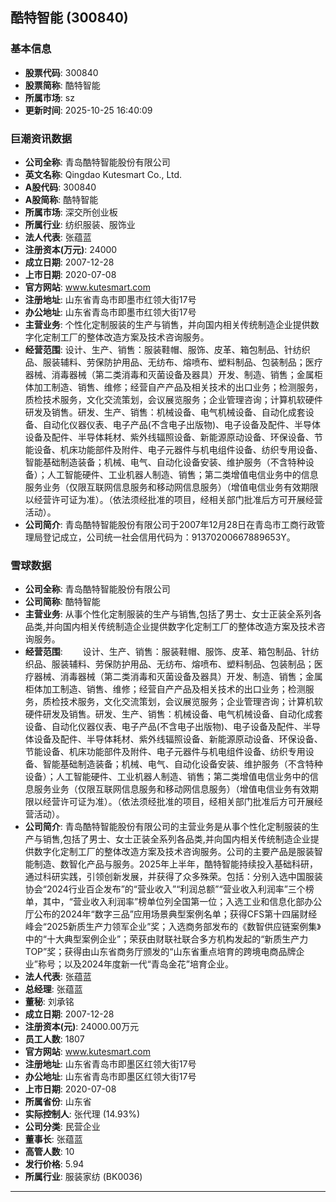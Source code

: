 ## 酷特智能 (300840)

### 基本信息

- **股票代码**: 300840
- **股票简称**: 酷特智能
- **所属市场**: sz
- **更新时间**: 2025-10-25 16:40:09

### 巨潮资讯数据

- **公司全称**: 青岛酷特智能股份有限公司
- **英文名称**: Qingdao Kutesmart Co., Ltd.
- **A股代码**: 300840
- **A股简称**: 酷特智能
- **所属市场**: 深交所创业板
- **所属行业**: 纺织服装、服饰业
- **法人代表**: 张蕴蓝
- **注册资本(万元)**: 24000
- **成立日期**: 2007-12-28
- **上市日期**: 2020-07-08
- **官方网站**: www.kutesmart.com
- **注册地址**: 山东省青岛市即墨市红领大街17号
- **办公地址**: 山东省青岛市即墨市红领大街17号
- **主营业务**: 个性化定制服装的生产与销售，并向国内相关传统制造企业提供数字化定制工厂的整体改造方案及技术咨询服务。
- **经营范围**: 设计、生产、销售：服装鞋帽、服饰、皮革、箱包制品、针纺织品、服装辅料、劳保防护用品、无纺布、熔喷布、塑料制品、包装制品；医疗器械、消毒器械（第二类消毒和灭菌设备及器具）开发、制造、销售；金属柜体加工制造、销售、维修；经营自产产品及相关技术的出口业务；检测服务，质检技术服务，文化交流策划，会议展览服务；企业管理咨询；计算机软硬件研发及销售。研发、生产、销售：机械设备、电气机械设备、自动化成套设备、自动化仪器仪表、电子产品(不含电子出版物)、电子设备及配件、半导体设备及配件、半导体耗材、紫外线辐照设备、新能源原动设备、环保设备、节能设备、机床功能部件及附件、电子元器件与机电组件设备、纺织专用设备、智能基础制造装备；机械、电气、自动化设备安装、维护服务（不含特种设备）；人工智能硬件、工业机器人制造、销售；第二类增值电信业务中的信息服务业务（仅限互联网信息服务和移动网信息服务）（增值电信业务有效期限以经营许可证为准）。（依法须经批准的项目，经相关部门批准后方可开展经营活动）。
- **公司简介**: 青岛酷特智能股份有限公司于2007年12月28日在青岛市工商行政管理局登记成立，公司统一社会信用代码为：91370200667889653Y。

### 雪球数据

- **公司全称**: 青岛酷特智能股份有限公司
- **公司简称**: 酷特智能
- **主营业务**: 从事个性化定制服装的生产与销售,包括了男士、女士正装全系列各品类,并向国内相关传统制造企业提供数字化定制工厂的整体改造方案及技术咨询服务。
- **经营范围**: 　　设计、生产、销售：服装鞋帽、服饰、皮革、箱包制品、针纺织品、服装辅料、劳保防护用品、无纺布、熔喷布、塑料制品、包装制品；医疗器械、消毒器械（第二类消毒和灭菌设备及器具）开发、制造、销售；金属柜体加工制造、销售、维修；经营自产产品及相关技术的出口业务；检测服务，质检技术服务，文化交流策划，会议展览服务；企业管理咨询；计算机软硬件研发及销售。研发、生产、销售：机械设备、电气机械设备、自动化成套设备、自动化仪器仪表、电子产品(不含电子出版物)、电子设备及配件、半导体设备及配件、半导体耗材、紫外线辐照设备、新能源原动设备、环保设备、节能设备、机床功能部件及附件、电子元器件与机电组件设备、纺织专用设备、智能基础制造装备；机械、电气、自动化设备安装、维护服务（不含特种设备）；人工智能硬件、工业机器人制造、销售；第二类增值电信业务中的信息服务业务（仅限互联网信息服务和移动网信息服务）（增值电信业务有效期限以经营许可证为准）。（依法须经批准的项目，经相关部门批准后方可开展经营活动）。
- **公司简介**: 青岛酷特智能股份有限公司的主营业务是从事个性化定制服装的生产与销售,包括了男士、女士正装全系列各品类,并向国内相关传统制造企业提供数字化定制工厂的整体改造方案及技术咨询服务。公司的主要产品是服装智能制造、数智化产品与服务。2025年上半年，酷特智能持续投入基础科研，通过科研实践，引领创新发展，并获得了众多殊荣。包括：分别入选中国服装协会“2024行业百企发布”的“营业收入”“利润总额”“营业收入利润率”三个榜单，其中，“营业收入利润率”榜单位列全国第一位；入选工业和信息化部办公厅公布的2024年“数字三品”应用场景典型案例名单；获得CFS第十四届财经峰会“2025新质生产力领军企业”奖；入选商务部发布的《数智供应链案例集》中的“十大典型案例企业”；荣获由财联社联合多方机构发起的“新质生产力TOP”奖；获得由山东省商务厅颁发的“山东省重点培育的跨境电商品牌企业”称号；以及2024年度新一代“青岛金花”培育企业。
- **法人代表**: 张蕴蓝
- **总经理**: 张蕴蓝
- **董秘**: 刘承铭
- **成立日期**: 2007-12-28
- **注册资本(元)**: 24000.00万元
- **员工人数**: 1807
- **官方网站**: www.kutesmart.com
- **注册地址**: 山东省青岛市即墨区红领大街17号
- **办公地址**: 山东省青岛市即墨区红领大街17号
- **上市日期**: 2020-07-08
- **所属省份**: 山东省
- **实际控制人**: 张代理 (14.93%)
- **公司分类**: 民营企业
- **董事长**: 张蕴蓝
- **高管人数**: 10
- **发行价格**: 5.94
- **所属行业**: 服装家纺 (BK0036)

---